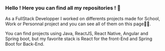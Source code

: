 ### Hello ! Here you can find all my repositories ! 👋

As a FullStack Developper I worked on differents projects made for School, Work or Personnal project and you can see all of them on this page🐱‍🏍.

You can find projects using Java, ReactJS, React Native, Angular and Spring boot, but my favorite stack is React for the front-End and Spring Boot for Back-End.
